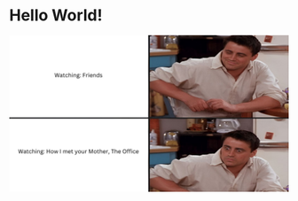 <!DOCTYPE html>
<html lang="en">
<meta charset="utf-8">
<title>Lance Cruz @ Niagara University</title>
<body>
  <h1>Hello World!</h1>
  <img src="meme_joey.jpg">
</body>
</html>

